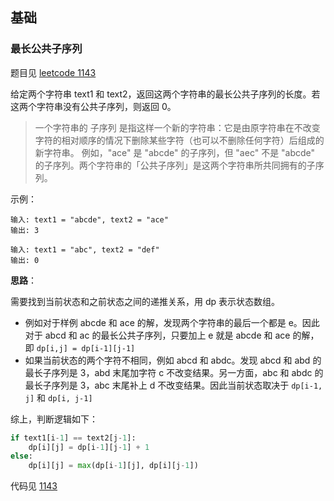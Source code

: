 ## 基础

### 最长公共子序列

题目见 [leetcode 1143](https://leetcode-cn.com/problems/longest-common-subsequence/)

给定两个字符串 text1 和 text2，返回这两个字符串的最长公共子序列的长度。若这两个字符串没有公共子序列，则返回 0。

>  一个字符串的 子序列 是指这样一个新的字符串：它是由原字符串在不改变字符的相对顺序的情况下删除某些字符（也可以不删除任何字符）后组成的新字符串。
> 例如，"ace" 是 "abcde" 的子序列，但 "aec" 不是 "abcde" 的子序列。两个字符串的「公共子序列」是这两个字符串所共同拥有的子序列。

示例：

```
输入: text1 = "abcde", text2 = "ace"
输出: 3

输入: text1 = "abc", text2 = "def"
输出: 0
```

**思路**：

需要找到当前状态和之前状态之间的递推关系，用 dp 表示状态数组。

* 例如对于样例 abcde 和 ace 的解，发现两个字符串的最后一个都是 e。因此对于 abcd 和 ac 的最长公共子序列，只要加上 e 就是 abcde 和 ace 的解，即 `dp[i,j] = dp[i-1][j-1]`
* 如果当前状态的两个字符不相同，例如 abcd 和 abdc。发现 abcd 和 abd 的最长子序列是 3，abd 末尾加字符 c 不改变结果。另一方面，abc 和 abdc 的最长子序列是 3，abc 末尾补上 d 不改变结果。因此当前状态取决于 `dp[i-1, j]` 和 `dp[i, j-1]`

综上，判断逻辑如下：

```python
if text1[i-1] == text2[j-1]:
    dp[i][j] = dp[i-1][j-1] + 1
else:
    dp[i][j] = max(dp[i-1][j], dp[i][j-1])
```

代码见 [1143](./最长公共子序列/1143.py)





